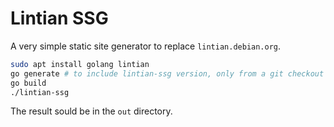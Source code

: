 # Lintian SSG

A very simple static site generator to replace `lintian.debian.org`.

```sh
sudo apt install golang lintian
go generate # to include lintian-ssg version, only from a git checkout
go build
./lintian-ssg
```

The result sould be in the `out` directory.
